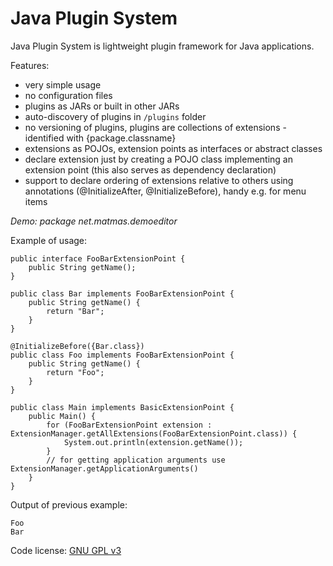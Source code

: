 Java Plugin System
==================

Java Plugin System is lightweight plugin framework for Java applications.

Features:

- very simple usage
- no configuration files
- plugins as JARs or built in other JARs
- auto-discovery of plugins in `/plugins` folder
- no versioning of plugins, plugins are collections of extensions - identified with {package.classname}
- extensions as POJOs, extension points as interfaces or abstract classes
- declare extension just by creating a POJO class implementing an extension point (this also serves as dependency declaration)
- support to declare ordering of extensions relative to others using annotations (@InitializeAfter, @InitializeBefore), handy e.g. for menu items

*Demo: package net.matmas.demoeditor*

Example of usage:

    public interface FooBarExtensionPoint {
        public String getName();
    }

    public class Bar implements FooBarExtensionPoint {
        public String getName() {
            return "Bar";
        }
    }
    
    @InitializeBefore({Bar.class})
    public class Foo implements FooBarExtensionPoint {
        public String getName() {
            return "Foo";
        }
    }
    
    public class Main implements BasicExtensionPoint {
        public Main() {
            for (FooBarExtensionPoint extension : ExtensionManager.getAllExtensions(FooBarExtensionPoint.class)) {
                System.out.println(extension.getName());
            }
            // for getting application arguments use ExtensionManager.getApplicationArguments()
        }
    }
    
Output of previous example:

    Foo
    Bar
    

Code license: [GNU GPL v3](http://www.gnu.org/licenses/gpl.html)

